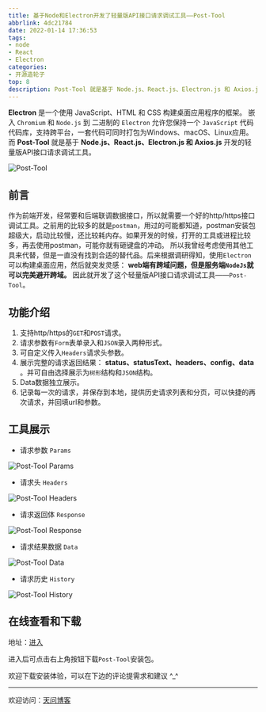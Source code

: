 ```yaml
---
title: 基于Node和Electron开发了轻量版API接口请求调试工具——Post-Tool
abbrlink: 4dc21784
date: 2022-01-14 17:36:53
tags:
- node
- React
- Electron
categories:
- 开源造轮子
top: 8
description: Post-Tool 就是基于 Node.js、React.js、Electron.js 和 Axios.js 开发的轻量版API接口请求调试工具。
---
```


**Electron** 是一个使用 JavaScript、HTML 和 CSS 构建桌面应用程序的框架。 嵌入 `Chromium` 和 `Node.js` 到 二进制的 `Electron` 允许您保持一个 `JavaScript` 代码代码库，支持跨平台，一套代码可同时打包为Windows、macOS、Linux应用。
而 **Post-Tool** 就是基于 **Node.js、React.js、Electron.js 和 Axios.js** 开发的轻量版API接口请求调试工具。 

![Post-Tool](https://tiven.cn/static/img/img-post-tool-RQRg1E7_FxKwhMgeCYOPX.jpg)

<!-- more -->

## 前言

作为前端开发，经常要和后端联调数据接口，所以就需要一个好的http/https接口调试工具。之前用的比较多的就是`postman`，用过的可能都知道，postman安装包超级大，启动比较慢，还比较耗内存。如果开发的时候，打开的工具或进程比较多，再去使用postman，可能你就有砸键盘的冲动。
所以我曾经考虑使用其他工具来代替，但是一直没有找到合适的替代品。后来根据调研得知，使用`Electron`可以构建桌面应用，然后就突发灵感： **web端有跨域问题，但是服务端`NodeJs`就可以完美避开跨域。** 因此就开发了这个轻量版API接口请求调试工具——`Post-Tool`。

## 功能介绍

1. 支持http/https的`GET`和`POST`请求。
2. 请求参数有`Form`表单录入和`JSON`录入两种形式。
3. 可自定义传入`Headers`请求头参数。
4. 展示完整的请求返回结果： **status、statusText、headers、config、data** 。并可自由选择展示为`树形`结构和`JSON`结构。
5. Data数据独立展示。
6. 记录每一次的请求，并保存到本地，提供历史请求列表和分页，可以快捷的再次请求，并回填url和参数。


## 工具展示

- 请求参数 `Params`

![Post-Tool Params](https://tiven.cn/download/post-tool-01.jpg)

- 请求头 `Headers`

![Post-Tool Headers](https://tiven.cn/download/post-tool-02.jpg)

- 请求返回体 `Response`

![Post-Tool Response](https://tiven.cn/download/post-tool-03.jpg)

- 请求结果数据 `Data`

![Post-Tool Data](https://tiven.cn/download/post-tool-04.jpg)

- 请求历史 `History`

![Post-Tool History](https://tiven.cn/download/post-tool-05.jpg)

## 在线查看和下载

地址：[进入](https://tiven.cn/service/tools/post-tool "Post-Tool工具")

进入后可点击右上角按钮下载`Post-Tool`安装包。

欢迎下载安装体验，可以在下边的评论提需求和建议 ^_^

---

欢迎访问：[天问博客](https://tiven.cn/p/4dc21784/ "天問博客") 
